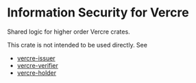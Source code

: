 # Information Security for Vercre

Shared logic for higher order Vercre crates.

This crate is not intended to be used directly. See

* [vercre-issuer](https://crates.io/crates/vercre-issuer)
* [vercre-verifier](https://crates.io/crates/vercre-verifier)
* [vercre-holder](https://crates.io/crates/vercre-holder)
